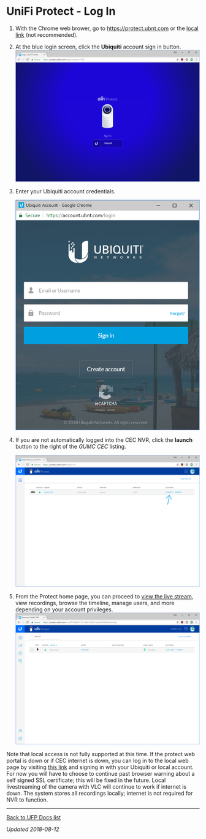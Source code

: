 # UniFi Protect - Log In

1. With the Chrome web brower, go to https://protect.ubnt.com or the [local link](https://10.0.0.4:7443) (not recommended).

2. At the blue login screen, click the **Ubiquiti** account sign in button.![ufp-login-0](ufp-login.assets/ufp-login-0.png)
   

3. Enter your Ubiquiti account credentials.

   ![ufp-login-1](ufp-login.assets/ufp-login-1.png)

   

4. If you are not automatically logged into the CEC NVR, click the **launch** button to the right of the *GUMC CEC* listing.

   ![ufp-login-2](ufp-login.assets/ufp-login-2.png)

   

5. From the Protect home page, you can proceed to [view the live stream](/ufp-viewlive.html), view recordings, browse the timeline, manage users, and more depending on your account privileges.
   ![ufp-login-3](ufp-login.assets/ufp-login-3.png)



Note that local access is not fully supported at this time. If the protect web portal is down or if CEC internet is down, you can log in to the local web page by visiting [this link](https://10.0.0.4:7443) and signing in with your Ubiquiti or local account. For now you will have to choose to continue past browser warning about a self signed SSL certificate; this will be fixed in the future. Local livestreaming of the camera with VLC will continue to work if internet is down. The system stores all recordings locally; internet is not required for NVR to function.



------

[Back to UFP Docs list](https://BLTsndwch.github.io/GUMCdocs/UFPdocs/index.html)

*Updated 2018-08-12*